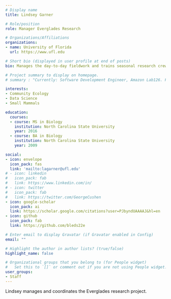 ```yaml
---
# Display name
title: Lindsey Garner

# Role/position
role: Manager Everglades Research

# Organizations/Affiliations
organizations:
- name: University of Florida
  url: https://www.ufl.edu

# Short bio (displayed in user profile at end of posts)
bio: Manages the day-to-day fieldwork and trains seasonal research crew members

# Project summary to display on homepage.
# summary : "Currently: Software Development Engineer, Amazon Lab126. Former Undergrad Software Developer ......."

interests:
- Community Ecology
- Data Science
- Small Mammals

education:
  courses:
  - course: MS in Biology
    institution: North Carolina State University
    year: 2016
  - course: BA in Biology
    institution: North Carolina State University
    year: 2009

social:
- icon: envelope
  icon_pack: fas
  link: 'mailto:lagarner@ufl.edu'
# - icon: linkedin
#   icon_pack: fab
#   link: https://www.linkedin.com/in/
# - icon: twitter
#   icon_pack: fab
#   link: https://twitter.com/GeorgeCushen
- icon: google-scholar
  icon_pack: ai
  link: https://scholar.google.com/citations?user=PJbyndUAAAAJ&hl=en
- icon: github
  icon_pack: fab
  link: https://github.com/bleds22e

# Enter email to display Gravatar (if Gravatar enabled in Config)
email: ""

# Highlight the author in author lists? (true/false)
highlight_name: false

# Organizational groups that you belong to (for People widget)
#   Set this to `[]` or comment out if you are not using People widget.
user_groups:
- Staff
---
```


Lindsey manages and coordinates the Everglades research project.
